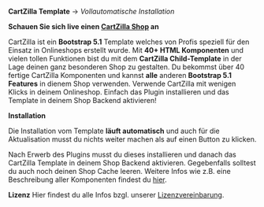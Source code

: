 **CartZilla Template** -> _Vollautomatische Installation_

**Schauen Sie sich live einen [CartZilla Shop](https://strongboc.com/) an**

CartZilla ist ein **Bootstrap 5.1** Template welches von Profis speziell für den Einsatz in Onlineshops erstellt wurde. Mit **40+ HTML Komponenten** und vielen tollen Funktionen bist du mit dem **CartZilla Child-Template** in der Lage deinen ganz besonderen Shop zu gestalten.
Du bekommst über 40 fertige CartZilla Komponenten und kannst **alle** anderen **Bootstrap 5.1 Features** in dienem Shop verwenden.
Verwende CartZilla mit wenigen Klicks in deinem Onlineshop. Einfach das Plugin installieren und das Template in deinem Shop Backend aktivieren!

**Installation**

Die Installation vom Template **läuft automatisch** und auch für die Aktualisation musst du nichts weiter machen als auf einen Button zu klicken.

Nach Erwerb des Plugins musst du dieses installieren und danach das CartZilla Template in deinem Shop Backend aktivieren. Gegebenfalls solltest du auch noch deinen Shop Cache leeren.
Weitere Infos wie z.B. eine Beschreibung aller Komponenten findest du [hier](https://cartzilla.tnt-ai.com/components/license.html).

**Lizenz**
Hier findest du alle Infos bzgl. unserer [Lizenzvereinbarung](https://cartzilla.tnt-ai.com/components/license.html).